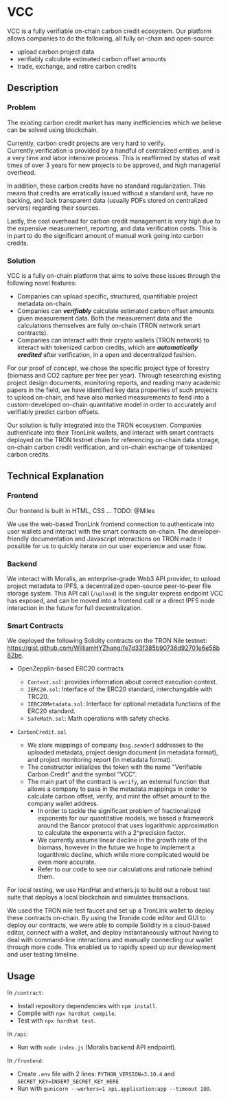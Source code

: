 # VCC

VCC is a fully verifiable on-chain carbon credit ecosystem. Our platform allows companies to do the following, all fully on-chain and open-source:
- upload carbon project data
- verifiably calculate estimated carbon offset amounts
- trade, exchange, and retire carbon credits

## Description

### Problem 

The existing carbon credit market has many inefficiencies which we believe can be solved using blockchain.

Currently, carbon credit projects are very hard to verify. Currently,verification is provided by a handful of centralized entities, and is a very time and labor intensive process. This is reaffirmed by status of wait times of over 3 years for new projects to be approved, and high managerial overhead.

In addition, these carbon credits have no standard regularization. This means that credits are erratically issued without a standard unit, have no backing, and lack transparent data (usually PDFs stored on centralized servers) regarding their sources.

Lastly, the cost overhead for carbon credit management is very high due to the expensive measurement, reporting, and data verification costs. This is in part to do the significant amount of manual work going into carbon credits.

### Solution

VCC is a fully on-chain platform that aims to solve these issues through the following novel features:
- Companies can upload specific, structured, quantifiable project metadata on-chain.
- Companies can ***verifiably*** calculate estimated carbon offset amounts given measurement data. Both the measurement data and the calculations themselves are fully on-chain (TRON network smart contracts).
- Companies can interact with their crypto wallets (TRON network) to interact with tokenized carbon credits, which are ***automatically credited*** after verification, in a open and decentralized fashion.
  
For our proof of concept, we chose the specific project type of forestry (biomass and CO2 capture per tree per year). Through researching existing project design documents, monitoring reports, and reading many academic papers in the field, we have identified key data properties of such projects to upload on-chain, and have also marked measurements to feed into a custom-developed on-chain quantitative model in order to accurately and verifiably predict carbon offsets.

Our solution is fully integrated into the TRON ecosystem. Companies authenticate into their TronLink wallets, and interact with smart contracts deployed on the TRON testnet chain for referencing on-chain data storage, on-chain carbon credit verification, and on-chain exchange of tokenized carbon credits.

## Technical Explanation

### Frontend
Our frontend is built in HTML, CSS ...
TODO: @Miles

We use the web-based TronLink frontend connection to authenticate into user wallets and interact with the smart contracts on-chain. The developer-friendly documentation and Javascript interactions on TRON made it possible for us to quickly iterate on our user experience and user flow.

### Backend

We interact with Moralis, an enterprise-grade Web3 API provider, to upload project metadata to IPFS, a decentralized open-source peer-to-peer file storage system. This API call (`/upload`) is the singular express endpoint VCC has exposed, and can be moved into a frontend call or a direct IPFS node interaction in the future for full decentralization.

### Smart Contracts

We deployed the following Solidity contracts on the TRON Nile testnet: https://gist.github.com/WilliamHYZhang/fe7d33f385b90736d92701e6e56b82be.

- OpenZepplin-based ERC20 contracts
  - `Context.sol`: provides information about correct execution context.
  - `IERC20.sol`: Interface of the ERC20 standard, interchangable with TRC20.
  - `IERC20Metadata.sol`: Interface for optional metadata functions of the ERC20 standard.
  - `SafeMath.sol`: Math operations with safety checks.

- `CarbonCredit.sol`
  - We store mappings of company (`msg.sender`) addresses to the uploaded metadata, project design document (in metadata format), and project monitoring report (in metadata format).
  - The constructor initializes the token with the name "Verifiable Carbon Credit" and the symbol "VCC".
  - The main part of the contract is `verify`, an external function that allows a company to pass in the metadata mappings in order to calculate carbon offset, verify, and mint the offset amount to the company wallet address.
    - In order to tackle the significant problem of fractionalized exponents for our quantitative models, we based a framework around the Bancor protocol that uses logarithmic approximation to calculate the exponents with a 2^precision factor.
    - We currently assume linear decline in the growth rate of the biomass, however in the future we hope to implement a logarithmic decline, which while more complicated would be even more accurate.
    - Refer to our code to see our calculations and rationale behind them.

For local testing, we use HardHat and ethers.js to build out a robust test suite that deploys a local blockchain and simulates transactions.

We used the TRON nile test faucet and set up a TronLink wallet to deploy these contracts on-chain. By using the Tronide code editor and GUI to deploy our contracts, we were able to compile Solidity in a cloud-based editor, connect with a wallet, and deploy instantaneously without having to deal with command-line interactions and manually connecting our wallet through more code. This enabled us to rapidly speed up our development and user testing timeline.

## Usage

In `/contract`:
- Install repository dependencies with `npm install`.
- Compile with `npx hardhat compile`.
- Test with `npx hardhat test`.

In `/api`:
- Run with `node index.js` (Moralis backend API endpoint).

In `/frontend`:
- Create `.env` file with 2 lines: `PYTHON_VERSION=3.10.4` and `SECRET_KEY=INSERT_SECRET_KEY_HERE`
- Run with `gunicorn --workers=1 api.application:app --timeout 180`.